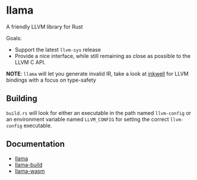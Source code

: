# llama

A friendly LLVM library for Rust

Goals:
- Support the latest `llvm-sys` release
- Provide a nice interface, while still remaining as close as possible to the LLVM C API.

**NOTE**: `llama` will let you generate invalid IR, take a look at [inkwell](https://github.com/TheDan64/inkwell) for LLVM bindings with a focus on type-safety

## Building

`build.rs` will look for either an executable in the path named `llvm-config` or an environment variable named `LLVM_CONFIG` for setting the correct `llvm-config` executable.

## Documentation

- [llama](https://zshipko.github.io/llama/llama)
- [llama-build](https://zshipko.github.io/llama/llam-build)
- [llama-wasm](https://zshipko.github.io/llama/llam-wasm)
